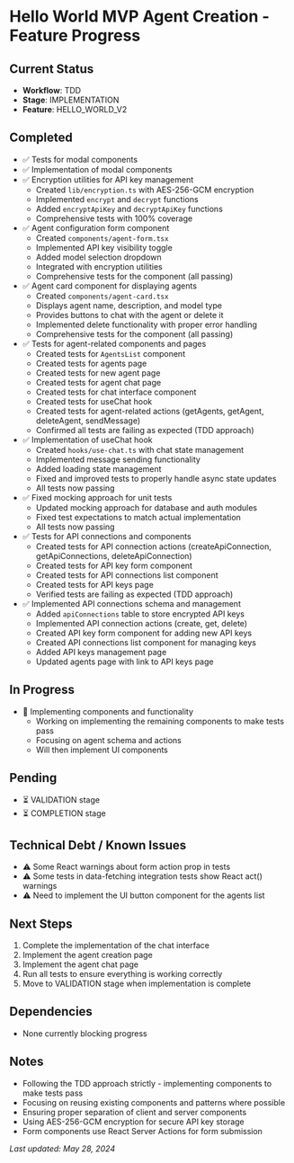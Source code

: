 # Hello World MVP Agent Creation - Feature Progress

## Current Status
- **Workflow**: TDD
- **Stage**: IMPLEMENTATION
- **Feature**: HELLO_WORLD_V2

## Completed
- ✅ Tests for modal components
- ✅ Implementation of modal components
- ✅ Encryption utilities for API key management
  - Created `lib/encryption.ts` with AES-256-GCM encryption
  - Implemented `encrypt` and `decrypt` functions
  - Added `encryptApiKey` and `decryptApiKey` functions
  - Comprehensive tests with 100% coverage
- ✅ Agent configuration form component
  - Created `components/agent-form.tsx`
  - Implemented API key visibility toggle
  - Added model selection dropdown
  - Integrated with encryption utilities
  - Comprehensive tests for the component (all passing)
- ✅ Agent card component for displaying agents
  - Created `components/agent-card.tsx`
  - Displays agent name, description, and model type
  - Provides buttons to chat with the agent or delete it
  - Implemented delete functionality with proper error handling
  - Comprehensive tests for the component (all passing)
- ✅ Tests for agent-related components and pages
  - Created tests for `AgentsList` component
  - Created tests for agents page
  - Created tests for new agent page
  - Created tests for agent chat page
  - Created tests for chat interface component
  - Created tests for useChat hook
  - Created tests for agent-related actions (getAgents, getAgent, deleteAgent, sendMessage)
  - Confirmed all tests are failing as expected (TDD approach)
- ✅ Implementation of useChat hook
  - Created `hooks/use-chat.ts` with chat state management
  - Implemented message sending functionality
  - Added loading state management
  - Fixed and improved tests to properly handle async state updates
  - All tests now passing
- ✅ Fixed mocking approach for unit tests
  - Updated mocking approach for database and auth modules
  - Fixed test expectations to match actual implementation
  - All tests now passing
- ✅ Tests for API connections and components
  - Created tests for API connection actions (createApiConnection, getApiConnections, deleteApiConnection)
  - Created tests for API key form component
  - Created tests for API connections list component
  - Created tests for API keys page
  - Verified tests are failing as expected (TDD approach)
- ✅ Implemented API connections schema and management
  - Added `apiConnections` table to store encrypted API keys
  - Implemented API connection actions (create, get, delete)
  - Created API key form component for adding new API keys
  - Created API connections list component for managing keys
  - Added API keys management page
  - Updated agents page with link to API keys page

## In Progress
- 🔄 Implementing components and functionality
  - Working on implementing the remaining components to make tests pass
  - Focusing on agent schema and actions
  - Will then implement UI components

## Pending
- ⏳ VALIDATION stage
- ⏳ COMPLETION stage

## Technical Debt / Known Issues
- ⚠️ Some React warnings about form action prop in tests
- ⚠️ Some tests in data-fetching integration tests show React act() warnings
- ⚠️ Need to implement the UI button component for the agents list

## Next Steps
1. Complete the implementation of the chat interface
2. Implement the agent creation page
3. Implement the agent chat page
4. Run all tests to ensure everything is working correctly
5. Move to VALIDATION stage when implementation is complete

## Dependencies
- None currently blocking progress

## Notes
- Following the TDD approach strictly - implementing components to make tests pass
- Focusing on reusing existing components and patterns where possible
- Ensuring proper separation of client and server components
- Using AES-256-GCM encryption for secure API key storage
- Form components use React Server Actions for form submission

*Last updated: May 28, 2024* 